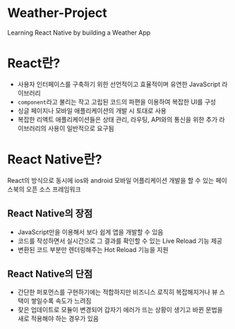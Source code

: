 # Weather-Project
Learning React Native by building a Weather App

# React란?
- 사용자 인터페이스를 구축하기 위한 선언적이고 효율적이며 유연한 JavaScript 라이브러리
- `component`라고 불리는 작고 고립된 코드의 파편을 이용하여 복잡한 UI를 구성
- 싱글 페이지나 모바일 애플리케이션의 개발 시 토대로 사용
- 복잡한 리액트 애플리케이션들은 상태 관리, 라우팅, API와의 통신을 위한 추가 라이브러리의 사용이 일반적으로 요구됨


# React Native란?
React의 방식으로 동시에 ios와 android 모바일 어플리케이션 개발을 할 수 있는 페이스북의 오픈 소스 프레임워크


## React Native의 장점
- JavaScript만을 이용해서 보다 쉽게 앱을 개발할 수 있음
- 코드를 작성하면서 실시간으로 그 결과를 확인할 수 있는 Live Reload 기능 제공
- 변환된 코드 부분만 렌더링해주는 Hot Reload 기능을 지원


## React Native의 단점
- 간단한 퍼포먼스를 구현하기에는 적합하지만 비즈니스 로직히 복잡해지거나 뷰 스택이 쌓일수록 속도가 느려짐
- 잦은 업데이트로 모듈이 변경되어 갑자기 에러가 뜨는 상황이 생기고 바뀐 문법을 새로 적용해야 하는 경우가 있음

